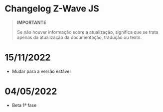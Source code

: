# Changelog Z-Wave JS

>**IMPORTANTE**
>
>Se não houver informação sobre a atualização, significa que se trata apenas da atualização da documentação, tradução ou texto.

# 15/11/2022

- Mudar para a versão estável

# 04/05/2022

- Beta 1ª fase
